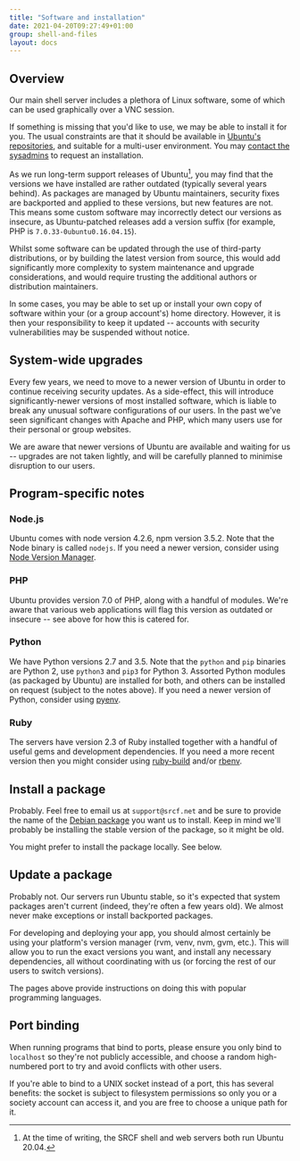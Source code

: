 ```yaml
---
title: "Software and installation"
date: 2021-04-20T09:27:49+01:00
group: shell-and-files
layout: docs
---
```


## Overview

Our main shell server includes a plethora of Linux software, some of
which can be used graphically over a VNC session.

If something is missing that you'd like to use, we may be able to
install it for you. The usual constraints are that it should be
available in [Ubuntu's repositories](https://packages.ubuntu.com), and
suitable for a multi-user environment. You may [contact the
sysadmins](https://www.srcf.net/contact) to request an installation.

As we run long-term support releases of Ubuntu[^1], you may find that
the versions we have installed are rather outdated (typically several
years behind). As packages are managed by Ubuntu maintainers, security
fixes are backported and applied to these versions, but new features are
not. This means some custom software may incorrectly detect our versions
as insecure, as Ubuntu-patched releases add a version suffix (for
example, PHP is `7.0.33-0ubuntu0.16.04.15`).

Whilst some software can be updated through the use of third-party
distributions, or by building the latest version from source, this would
add significantly more complexity to system maintenance and upgrade
considerations, and would require trusting the additional authors or
distribution maintainers.

In some cases, you may be able to set up or install your own copy of
software within your (or a group account's) home directory. However, it
is then your responsibility to keep it updated -- accounts with security
vulnerabilities may be suspended without notice.

## System-wide upgrades

Every few years, we need to move to a newer version of Ubuntu in order
to continue receiving security updates. As a side-effect, this will
introduce significantly-newer versions of most installed software, which
is liable to break any unusual software configurations of our users. In
the past we've seen significant changes with Apache and PHP, which many
users use for their personal or group websites.

We are aware that newer versions of Ubuntu are available and waiting for
us -- upgrades are not taken lightly, and will be carefully planned to
minimise disruption to our users.

## Program-specific notes

### Node.js

Ubuntu comes with node version 4.2.6, npm version 3.5.2. Note that the
Node binary is called `nodejs`. If you need a newer version, consider
using [Node Version Manager](https://github.com/nvm-sh/nvm).

### PHP

Ubuntu provides version 7.0 of PHP, along with a handful of modules.
We're aware that various web applications will flag this version as
outdated or insecure -- see above for how this is catered for.

### Python

We have Python versions 2.7 and 3.5. Note that the `python` and `pip`
binaries are Python 2, use `python3` and `pip3` for Python 3. Assorted
Python modules (as packaged by Ubuntu) are installed for both, and
others can be installed on request (subject to the notes above). If you
need a newer version of Python, consider using
[pyenv](https://github.com/pyenv/pyenv).

### Ruby

The servers have version 2.3 of Ruby installed together with a handful
of useful gems and development dependencies. If you need a more recent
version then you might consider using
[ruby-build](https://github.com/rbenv/ruby-build) and/or
[rbenv](https://github.com/rbenv/rbenv).

## Install a package

Probably. Feel free to email us at `support@srcf.net` and be sure to
provide the name of the [Debian
package](https://www.debian.org/distrib/packages#search_packages) you
want us to install. Keep in mind we'll probably be installing the
stable version of the package, so it might be old.

You might prefer to install the package locally. See below.

## Update a package

Probably not. Our servers run Ubuntu stable, so it's expected that
system packages aren't current (indeed, they're often a few years
old). We almost never make exceptions or install backported packages.

For developing and deploying your app, you should almost certainly be
using your platform's version manager (rvm, venv, nvm, gvm, etc.). This
will allow you to run the exact versions you want, and install any
necessary dependencies, all without coordinating with us (or forcing the
rest of our users to switch versions).

The pages above provide instructions on doing this with popular
programming languages.

## Port binding

When running programs that bind to ports, please ensure you only bind to
`localhost` so they're not publicly accessible, and choose a random
high-numbered port to try and avoid conflicts with other users.

If you're able to bind to a UNIX socket instead of a port, this has several benefits: the socket is subject to filesystem permissions so only
you or a society account can access it, and you are free to choose a
unique path for it.

[^1]: At the time of writing, the SRCF shell and web servers both run
    Ubuntu 20.04.
